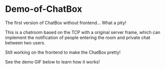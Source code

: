 # Demo-of-ChatBox
The first version of ChatBox without frontend... What a pity! 

This is a chatroom based on the TCP with a original server frame, which can implement the notification of people entering the room and private chat between two users. 

Still working on the frontend to make the ChatBox pretty! 

See the demo GIF below to learn how it works! 
